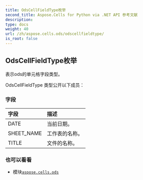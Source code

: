```yaml
---
title: OdsCellFieldType枚举
second_title: Aspose.Cells for Python via .NET API 参考文献
description:
type: docs
weight: 40
url: /zh/aspose.cells.ods/odscellfieldtype/
is_root: false
---
```

## OdsCellFieldType枚举
表示ods的单元格字段类型。



OdsCellFieldType 类型公开以下成员：

### 字段
|字段|描述|
| :- | :- |
| DATE |当前日期。|
| SHEET_NAME |工作表的名称。|
| TITLE |文件的名称。|



### 也可以看看
* 模块[`aspose.cells.ods`](..)

